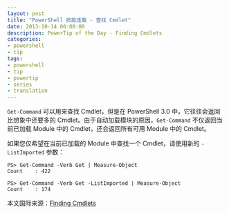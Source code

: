 ```yaml
---
layout: post
title: "PowerShell 技能连载 - 查找 Cmdlet"
date: 2013-10-14 00:00:00
description: PowerTip of the Day - Finding Cmdlets
categories:
- powershell
- tip
tags:
- powershell
- tip
- powertip
- series
- translation
---
```

`Get-Command` 可以用来查找 Cmdlet，但是在 PowerShell 3.0 中，它往往会返回比想象中还要多的 Cmdlet。由于自动加载模块的原因，`Get-Command` 不仅返回当前已加载 Module 中的 Cmdlet，还会返回所有可用 Module 中的 Cmdlet。

如果您仅希望在当前已加载的 Module 中查找一个 Cmdlet，请使用新的 `-ListImported` 参数：

	PS> Get-Command -Verb Get | Measure-Object
	Count    : 422
	
	PS> Get-Command -Verb Get -ListImported | Measure-Object
	Count    : 174

<!--more-->

本文国际来源：[Finding Cmdlets](http://powershell.com/cs/blogs/tips/default.aspx)
